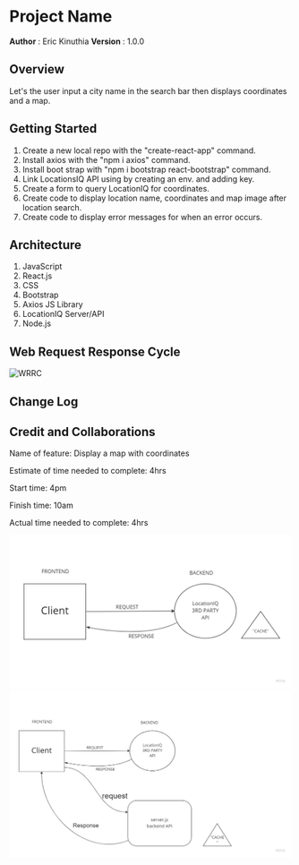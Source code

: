 # Project Name

**Author** : Eric Kinuthia
**Version** : 1.0.0

## Overview

Let's the user input a city name in the search bar then displays coordinates and a map.

## Getting Started

1. Create a new local repo with the "create-react-app" command.
2. Install axios with the "npm i axios" command.
3. Install boot strap with "npm i bootstrap react-bootstrap" command.
4. Link LocationsIQ API using by creating an env. and adding key.
5. Create a form to query LocationIQ for coordinates.
6. Create code to display location name, coordinates and map image after location search.
7. Create code to display error messages for when an error occurs.

## Architecture

1. JavaScript
2. React.js
3. CSS
4. Bootstrap
5. Axios JS Library
6. LocationIQ Server/API
7. Node.js


## Web Request Response Cycle

![WRRC](https://www.icloud.com/photos/#0349r415tUif17PXvnGzaMmJg)

## Change Log

## Credit and Collaborations

Name of feature: Display a map with coordinates

Estimate of time needed to complete: 4hrs

Start time: 4pm

Finish time: 10am

Actual time needed to complete: 4hrs

![wrrc](/wrrc.jpg)
![wrrc2](/2nd%20wrrc.jpg)



